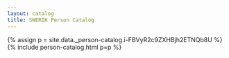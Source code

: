 ```yaml
---
layout: catalog
title: SWERIK Person Catalog
---
```

{% assign p = site.data._person-catalog.i-FBVyR2c9ZXHBjh2ETNQb8U %}
{% include person-catalog.html p=p %}


